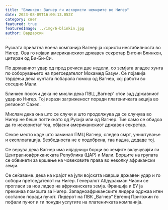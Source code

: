 ```yaml
---
title: "Блинкен: Вагнер ги искористи немирите во Нигер"
date: 2023-08-09T16:00:13.052Z
category: свет
featured: true
featuredImage: ../img/6-blinkin.jpg
author: Вардарски
---
```

Руската приватна воена компанија Вагнер ја користи нестабилноста во Нигер. Ова го изјави американскиот државен секретар Ентони Блинкен, цитиран од Би-Би-Си.

По државниот удар од пред речиси две недели, со земјата владее хунта по соборувањето на претседателот Мохамед Базум. Се појавија тврдења дека хунтата побарала помош од Вагнер, кој работи во соседно Мали.

Блинкен посочи дека не мисли дека ПВЦ „Вагнер“ стои зад државниот удар во Нигер. Тој изрази загриженост поради платеничката акција во регионот Сахел.

Мислам дека она што се случи и што продолжува да се случува во Нигер не беше поттикнато од Русија или од Вагнер. Тие само се обидоа да го искористат тоа, објасни американскиот државен секретар.

Секое место каде што заминал ПМЦ Вагнер, следеа смрт, уништување и експлоатација. Безбедноста не е подобрена, таа падна, додаде тој.

Се верува дека Вагнер има илјадници борци во земјите вклучувајќи ги Централноафриканската Република (ЦАР) и Мали. Борците на групата се обвинети за кршење на човековите права во неколку африкански земји.

Се сеќаваме. дека на крајот на јули војската изврши државен удар и го собори претседателот на Нигер. Генералот Абдурахман Чиани се прогласи за нов лидер на африканската земја. Франција и ЕУ ја прекинаа помошта за Нигер. Западноафриканските лидери одржаа итен состанок поради пучот. Лидерот на ПВК „Вагнер“ Евгениј Пригожин го пофали пучот и ги понуди услугите на платеничката компанија.